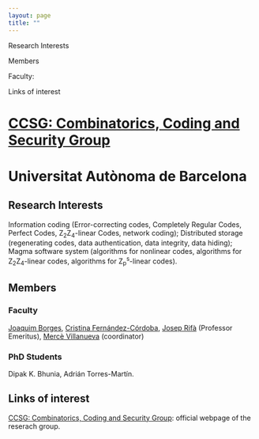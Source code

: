 ```yaml
---
layout: page
title: ""
---
```


Research Interests


Members

Faculty:  

Links of interest




# [CCSG: Combinatorics, Coding and Security Group](https://ccsg.uab.cat/)

# Universitat Autònoma de Barcelona

## Research Interests

Information coding (Error-correcting codes, Completely Regular Codes, Perfect Codes, Z<sub>2</sub>Z<sub>4</sub>-linear Codes, network coding);
Distributed storage (regenerating codes, data authentication, data integrity, data hiding);
Magma software system (algorithms for nonlinear codes, algorithms for Z<sub>2</sub>Z<sub>4</sub>-linear codes, algorithms for Z<sub>p</sub><sup>s</sup>-linear codes).


## Members

### Faculty
[Joaquim Borges](https://portalrecerca.uab.cat/en/persons/joaquim-borges-ayats-18), [Cristina Fernández-Córdoba](https://portalrecerca.uab.cat/en/persons/cristina-fernandez-cordoba-3), [Josep Rifà](https://deic.uab.cat/~jrifa/) (Professor Emeritus), [Mercè Villanueva](https://portalrecerca.uab.cat/en/persons/merc%C3%A8-villanueva) (coordinator)


### PhD Students
Dipak K. Bhunia, Adrián Torres-Martín.


## Links of interest

[CCSG: Combinatorics, Coding and Security Group](https://ccsg.uab.cat/): official webpage of the reserach group.


